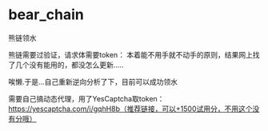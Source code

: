 # bear_chain
熊链领水

熊链需要过验证，请求体需要token：
本着能不用手就不动手的原则，结果网上找了几个没有能用的，都没怎么更新.....

唉懒.于是...自己重新逆向分析了下，目前可以成功领水

需要自己搞动态代理，用了YesCaptcha取token：https://yescaptcha.com/i/gqhH8b（推荐链接，可以+1500试用分，不用这个没有分哦）

